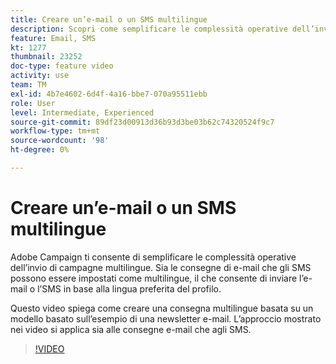 ```yaml
---
title: Creare un’e-mail o un SMS multilingue
description: Scopri come semplificare le complessità operative dell’invio di campagne multilingue.
feature: Email, SMS
kt: 1277
thumbnail: 23252
doc-type: feature video
activity: use
team: TM
exl-id: 4b7e4602-6d4f-4a16-bbe7-070a95511ebb
role: User
level: Intermediate, Experienced
source-git-commit: 89df23d00913d36b93d3be03b62c74320524f9c7
workflow-type: tm+mt
source-wordcount: '98'
ht-degree: 0%

---
```


# Creare un’e-mail o un SMS multilingue

Adobe Campaign ti consente di semplificare le complessità operative dell’invio di campagne multilingue. Sia le consegne di e-mail che gli SMS possono essere impostati come multilingue, il che consente di inviare l’e-mail o l’SMS in base alla lingua preferita del profilo.

Questo video spiega come creare una consegna multilingue basata su un modello basato sull’esempio di una newsletter e-mail. L’approccio mostrato nei video si applica sia alle consegne e-mail che agli SMS.

>[!VIDEO](https://video.tv.adobe.com/v/23252?quality=12&learn=on)
